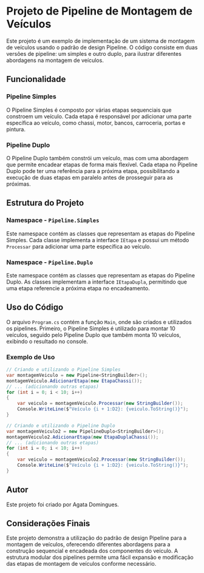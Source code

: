 # Projeto de Pipeline de Montagem de Veículos

Este projeto é um exemplo de implementação de um sistema de montagem de veículos usando o padrão de design Pipeline. O código consiste em duas versões de pipeline: um simples e outro duplo, para ilustrar diferentes abordagens na montagem de veículos.

## Funcionalidade

### Pipeline Simples
O Pipeline Simples é composto por várias etapas sequenciais que constroem um veículo. Cada etapa é responsável por adicionar uma parte específica ao veículo, como chassi, motor, bancos, carroceria, portas e pintura.

### Pipeline Duplo
O Pipeline Duplo também constrói um veículo, mas com uma abordagem que permite encadear etapas de forma mais flexível. Cada etapa no Pipeline Duplo pode ter uma referência para a próxima etapa, possibilitando a execução de duas etapas em paralelo antes de prosseguir para as próximas.

## Estrutura do Projeto

### Namespace - `Pipeline.Simples`
Este namespace contém as classes que representam as etapas do Pipeline Simples. Cada classe implementa a interface `IEtapa` e possui um método `Processar` para adicionar uma parte específica ao veículo.

### Namespace - `Pipeline.Duplo`
Este namespace contém as classes que representam as etapas do Pipeline Duplo. As classes implementam a interface `IEtapaDupla`, permitindo que uma etapa referencie a próxima etapa no encadeamento.

## Uso do Código

O arquivo `Program.cs` contém a função `Main`, onde são criados e utilizados os pipelines. Primeiro, o Pipeline Simples é utilizado para montar 10 veículos, seguido pelo Pipeline Duplo que também monta 10 veículos, exibindo o resultado no console.

### Exemplo de Uso

```csharp
// Criando e utilizando o Pipeline Simples
var montagemVeiculo = new Pipeline<StringBuilder>();
montagemVeiculo.AdicionarEtapa(new EtapaChassi());
// ... (adicionando outras etapas)
for (int i = 0; i < 10; i++)
{
    var veiculo = montagemVeiculo.Processar(new StringBuilder());
    Console.WriteLine($"Veículo {i + 1:D2}: {veiculo.ToString()}");
}

// Criando e utilizando o Pipeline Duplo
var montagemVeiculo2 = new PipelineDuplo<StringBuilder>();
montagemVeiculo2.AdicionarEtapa(new EtapaDuplaChassi());
// ... (adicionando outras etapas)
for (int i = 0; i < 10; i++)
{
    var veiculo = montagemVeiculo2.Processar(new StringBuilder());
    Console.WriteLine($"Veículo {i + 1:D2}: {veiculo.ToString()}");
}
```
## Autor

Este projeto foi criado por Agata Domingues.

## Considerações Finais
Este projeto demonstra a utilização do padrão de design Pipeline para a montagem de veículos, oferecendo diferentes abordagens para a construção sequencial e encadeada dos componentes do veículo. A estrutura modular dos pipelines permite uma fácil expansão e modificação das etapas de montagem de veículos conforme necessário.
